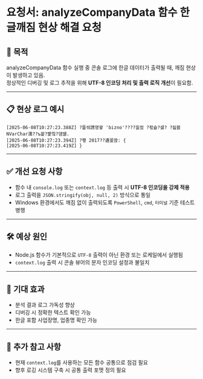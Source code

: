 # 요청서: analyzeCompanyData 함수 한글깨짐 현상 해결 요청

## 📌 목적

analyzeCompanyData 함수 실행 중 콘솔 로그에 한글 데이터가 출력될 때, 깨짐 현상이 발생하고 있음.  
정상적인 디버깅 및 로그 추적을 위해 **UTF-8 인코딩 처리 및 출력 로직 개선**이 필요함.

---

## 📋 현상 로그 예시

```log
[2025-06-08T10:27:23.388Z] ?뚮씪誘명꽣 'bizno'????낆씠 ?좏슚?섏? ?딆븘 NVarChar濡??ъ꽕?뺥빀?덈떎.
[2025-06-08T10:27:23.394Z] ?뵇 2017??遺꾩꽍: {
[2025-06-08T10:27:23.419Z] }
```

---

## ✅ 개선 요청 사항

- 함수 내 `console.log` 또는 `context.log` 등 출력 시 **UTF-8 인코딩을 강제 적용**
- 로그 출력을 `JSON.stringify(obj, null, 2)` 방식으로 통일
- Windows 환경에서도 깨짐 없이 출력되도록 `PowerShell`, `cmd`, `터미널` 기준 테스트 병행

---

## 🛠 예상 원인

- Node.js 함수가 기본적으로 `UTF-8` 출력이 아닌 환경 또는 로케일에서 실행됨
- `context.log` 출력 시 콘솔 뷰어의 문자 인코딩 설정과 불일치

---

## 🔄 기대 효과

- 분석 결과 로그 가독성 향상
- 디버깅 시 정확한 텍스트 확인 가능
- 한글 포함 사업장명, 업종명 확인 가능

---

## 🧪 추가 참고 사항

- 현재 `context.log`를 사용하는 모든 함수 공통으로 점검 필요
- 향후 로깅 시스템 구축 시 공통 출력 포맷 정의 필요

